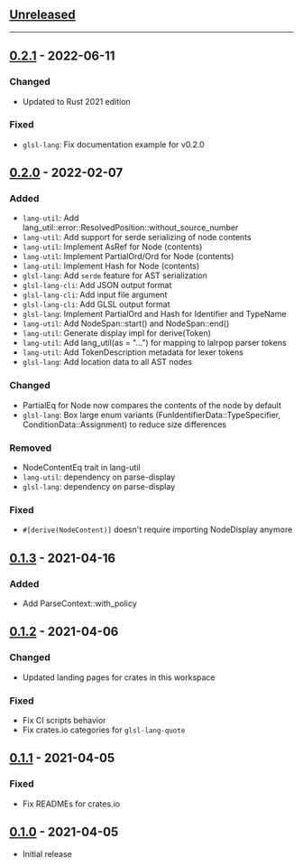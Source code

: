 ## [Unreleased]

- - -

## [0.2.1] - 2022-06-11
### Changed
- Updated to Rust 2021 edition

### Fixed
- `glsl-lang`: Fix documentation example for v0.2.0

## [0.2.0] - 2022-02-07
### Added
- `lang-util`: Add lang_util::error::ResolvedPosition::without_source_number
- `lang-util`: Add support for serde serializing of node contents
- `lang-util`: Implement AsRef for Node (contents)
- `lang-util`: Implement PartialOrd/Ord for Node (contents)
- `lang-util`: Implement Hash for Node (contents)
- `glsl-lang`: Add `serde` feature for AST serialization
- `glsl-lang-cli`: Add JSON output format
- `glsl-lang-cli`: Add input file argument
- `glsl-lang-cli`: Add GLSL output format
- `glsl-lang`: Implement PartialOrd and Hash for Identifier and TypeName
- `lang-util`: Add NodeSpan::start() and NodeSpan::end()
- `lang-util`: Generate display impl for derive(Token)
- `lang-util`: Add lang_util(as = "...") for mapping to lalrpop parser tokens
- `lang-util`: Add TokenDescription metadata for lexer tokens
- `glsl-lang`: Add location data to all AST nodes

### Changed
- PartialEq for Node now compares the contents of the node by default
- `glsl-lang`: Box large enum variants (FunIdentifierData::TypeSpecifier, ConditionData::Assignment) to reduce size differences

### Removed
- NodeContentEq trait in lang-util
- `lang-util`: dependency on parse-display
- `glsl-lang`: dependency on parse-display

### Fixed
- `#[derive(NodeContent)]` doesn't require importing NodeDisplay anymore

## [0.1.3] - 2021-04-16
### Added
- Add ParseContext::with_policy

## [0.1.2] - 2021-04-06
### Changed
- Updated landing pages for crates in this workspace

### Fixed
- Fix CI scripts behavior
- Fix crates.io categories for `glsl-lang-quote`

## [0.1.1] - 2021-04-05
### Fixed
- Fix READMEs for crates.io

## [0.1.0] - 2021-04-05
- Initial release

[Unreleased]: https://github.com/vtavernier/glsl-lang/compare/v0.2.1...HEAD
[0.2.1]: https://github.com/vtavernier/glsl-lang/compare/v0.2.0...v0.2.1
[0.2.0]: https://github.com/vtavernier/glsl-lang/compare/v0.1.3...v0.2.0
[0.1.3]: https://github.com/vtavernier/glsl-lang/compare/v0.1.2...v0.1.3
[0.1.2]: https://github.com/vtavernier/glsl-lang/compare/v0.1.1...v0.1.2
[0.1.1]: https://github.com/vtavernier/glsl-lang/compare/v0.1.0...v0.1.1
[0.1.0]: https://github.com/vtavernier/glsl-lang/releases/tag/v0.1.0
